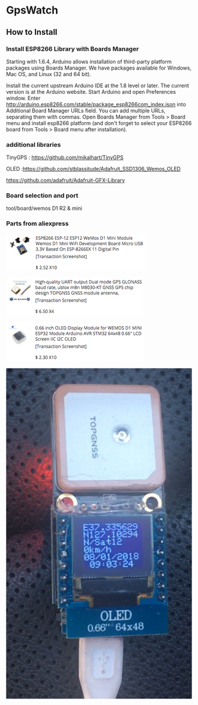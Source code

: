 # GpsWatch

## How to Install

### Install ESP8266 Library with Boards Manager

Starting with 1.6.4, Arduino allows installation of third-party platform packages using Boards Manager. We have packages available for Windows, Mac OS, and Linux (32 and 64 bit).

Install the current upstream Arduino IDE at the 1.8 level or later. The current version is at the Arduino website.
Start Arduino and open Preferences window.
Enter http://arduino.esp8266.com/stable/package_esp8266com_index.json into Additional Board Manager URLs field. You can add multiple URLs, separating them with commas.
Open Boards Manager from Tools > Board menu and install esp8266 platform (and don't forget to select your ESP8266 board from Tools > Board menu after installation).

### additional libraries

TinyGPS : https://github.com/mikalhart/TinyGPS

OLED :https://github.com/stblassitude/Adafruit_SSD1306_Wemos_OLED

https://github.com/adafruit/Adafruit-GFX-Library

### Board selection and port

tool/board/wemos D1 R2 & mini

### Parts from aliexpress

![](https://github.com/cchamchi/images/blob/master/ESP12D1mini.png)

![](https://github.com/cchamchi/images/blob/master/topgnssGPS.png)

![](https://github.com/cchamchi/images/blob/master/OLED64x64.png)

![](https://github.com/cchamchi/images/blob/master/gpswatch_v01.jpg)


